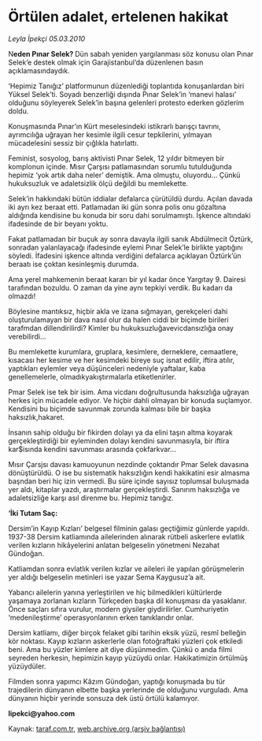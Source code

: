 # Örtülen adalet, ertelenen hakikat

*Leyla İpekçi 05.03.2010*

<div class="yazi">
<p>N<b>eden Pınar Selek? </b>Dün sabah yeniden yargılanması söz konusu olan Pınar Selek’e destek olmak için Garajistanbul’da düzenlenen basın açıklamasındaydık.</p>
<p>‘Hepimiz Tanığız’ platformunun düzenlediği toplantıda konuşanlardan biri Yüksel Selek’ti. Soyadı benzerliği dışında Pınar Selek’in ‘manevi halası’ olduğunu söyleyerek Selek’in başına gelenleri protesto ederken gözlerim doldu.</p>
<p>Konuşmasında Pınar’ın Kürt meselesindeki istikrarlı barışçı tavrını, ayrımcılığa uğrayan her kesimle ilgili cesur tepkilerini, yılmayan mücadelesini sessiz bir çığlıkla hatırlattı.</p>
<p>Feminist, sosyolog, barış aktivisti Pınar Selek, 12 yıldır bitmeyen bir komplonun içinde. Mısır Çarşısı patlamasından sorumlu tutulduğunda hepimiz ‘yok artık daha neler’ demiştik. Ama olmuştu, oluyordu... Çünkü hukuksuzluk ve adaletsizlik ölçü değildi bu memlekette.</p>
<p>Selek’in hakkındaki bütün iddialar defalarca çürütüldü durdu. Açılan davada iki ayrı kez beraat etti. Patlamadan iki gün sonra polis onu gözaltına aldığında kendisine bu konuda bir soru dahi sorulmamıştı. İşkence altındaki ifadesinde de bir beyanı yoktu.</p>
<p>Fakat patlamadan bir buçuk ay sonra davayla ilgili sanık Abdülmecit Öztürk, sonradan yalanlayacağı ifadesinde eylemi Pınar Selek’le birlikte yaptığını söyledi. İfadesini işkence altında verdiğini defalarca açıklayan Öztürk’ün beraatı ise çoktan kesinleşmiş durumda.</p>
<p>Ama yerel mahkemenin beraat kararı bir yıl kadar önce Yargıtay 9. Dairesi tarafından bozuldu. O zaman da yine aynı tepkiyi verdik. Bu kadarı da olmazdı!</p>
<p>Böylesine mantıksız, hiçbir akla ve izana sığmayan, gerekçeleri dahi oluşturulamayan bir dava nasıl olur da halen ciddi bir biçimde birileri tarafmdan dillendirilirdi? Kimler bu hukuksuzluğavevicdansızlığa onay verebilirdi...</p>
<p>Bu memlekette kurumlara, gruplara, kesimlere, derneklere, cemaatlere, kısacası her kesime ve her kesimdeki bireye suç isnat edilir, iftira atılır, yaptıkları eylemler veya düşünceleri nedeniyle yaftalaır, kaba genellemelerle, olmadıkyakıştırmalarla etiketlenirler.</p>
<p>Pmar Selek ise tek bir isim. Ama vicdanı doğrultusunda haksızlığa uğrayan herkes için mücadele ediyor. Ve hiçbir dahli olmayan bir konuda suçlamyor. Kendisini bu biçimde savunmak zorunda kalması bile bir başka haksızlık,hakaret.</p>
<p>İnsanın sahip olduğu bir fikirden dolayı ya da elini taşın altma koyarak gerçekleştirdiği bir eyleminden dolayı kendini savunmasıyla, bir iftira kar$isında kendini savunması arasında çokfarkvar...</p>
<p>Mısır Çarsjsı davası kamuoyunun nezdinde çoktandır Pmar Selek davasına dönüştürüldü. O ise bu sistematik haksızlığın kendi hakikatini esir almasma başndan beri hiç izin vermedi. Bu süre içinde sayısız toplumsal buluşmada yer aldı, kitaplar yazdı, araştırmalar gerçekleştirdi. Sanırım haksızlığa ve adaletsizliğe karşı asıl direnme bu. Hepimiz tanığız.</p><b>
<p>‘İki Tutam Saç:</p></b>Dersim’in Kayıp Kızları’ belgesel filminin galası geçtiğimiz günlerde yapıldı. 1937-38 Dersim katliamında ailelerinden alınarak rütbeli askerlere evlatlık verilen kızların hikâyelerini anlatan belgeselin yönetmeni Nezahat Gündoğan.
<p>Katliamdan sonra evlatlık verilen kızlar ve aileleri ile yapılan görüşmelerin yer aldığı belgeselin metinleri ise yazar Sema Kaygusuz’a ait.</p>
<p>Yabancı ailelerin yanına yerleştirilen ve hiç bilmedikleri kültürlerde yaşamaya zorlanan kızların Türkçeden başka dil konuşması da yasaklanır. Önce saçları sıfıra vurulur, modern giysiler giydirilirler. Cumhuriyetin ‘medenileştirme’ operasyonlarının erken tanıklarıdır onlar.</p>
<p>Dersim katliamı, diğer birçok felaket gibi tarihin eksik yüzü, resmî belleğin kör noktası. Kayıp kızların askerlerle olan fotoğraftaki yüzleri çok etkiledi beni. Ama bu yüzler kimlere ait diye düşünmedim. Çünkü o anda filmi seyreden herkesin, hepimizin kayıp yüzüydü onlar. Hakikatimizin örtülmüş yüzüydüler.</p>
<p>Filmden sonra yapımcı Kâzım Gündoğan, yaptığı konuşmada bu tür trajedilerin dünyanın elbette başka yerlerinde de olduğunu vurguladı. Ama dünyanın hiçbir yerinde sonsuza dek üstü örtülü kalamıyor.</p><b>
<p></p></b><b>lipekci@yahoo.com</b></div>

Kaynak: [taraf.com.tr](http://www.taraf.com.tr:80/leyla-ipekci/makale-ortulen-adalet-ertelenen-hakikat.htm), [web.archive.org (arşiv bağlantısı)](http://web.archive.org/web/20100709143720/http://www.taraf.com.tr:80/leyla-ipekci/makale-ortulen-adalet-ertelenen-hakikat.htm)
